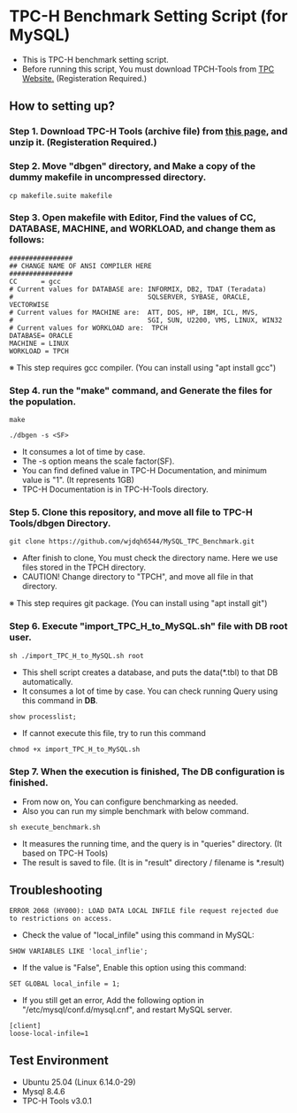 # TPC-H Benchmark Setting Script (for MySQL)

- This is TPC-H benchmark setting script.
- Before running this script, You must download TPCH-Tools from [TPC Website.](https://www.tpc.org/tpc_documents_current_versions/current_specifications5.asp) (Registeration Required.)

## How to setting up?
### Step 1. Download TPC-H Tools (archive file) from [this page](https://www.tpc.org/tpc_documents_current_versions/current_specifications5.asp), and unzip it. (Registeration Required.)

### Step 2. Move "dbgen" directory, and Make a copy of the dummy makefile in uncompressed directory.
```
cp makefile.suite makefile
```

### Step 3. Open makefile with Editor, Find the values of CC, DATABASE, MACHINE, and WORKLOAD, and change them as follows:
```
################
## CHANGE NAME OF ANSI COMPILER HERE
################
CC      = gcc
# Current values for DATABASE are: INFORMIX, DB2, TDAT (Teradata)
#                                  SQLSERVER, SYBASE, ORACLE, VECTORWISE
# Current values for MACHINE are:  ATT, DOS, HP, IBM, ICL, MVS, 
#                                  SGI, SUN, U2200, VMS, LINUX, WIN32 
# Current values for WORKLOAD are:  TPCH
DATABASE= ORACLE
MACHINE = LINUX
WORKLOAD = TPCH
```
※ This step requires gcc compiler. (You can install using "apt install gcc")

### Step 4. run the "make" command, and Generate the files for the population.
```
make
```
```
./dbgen -s <SF>
```
- It consumes a lot of time by case.
- The -s option means the scale factor(SF).
- You can find defined value in TPC-H Documentation, and minimum value is "1". (It represents 1GB)
- TPC-H Documentation is in TPC-H-Tools directory.

### Step 5. Clone this repository, and move all file to TPC-H Tools/dbgen Directory. 
```
git clone https://github.com/wjdqh6544/MySQL_TPC_Benchmark.git
```
- After finish to clone, You must check the directory name. Here we use files stored in the TPCH directory.
- CAUTION! Change directory to "TPCH", and move all file in that directory.

※ This step requires git package. (You can install using "apt install git")

### Step 6. Execute "import_TPC_H_to_MySQL.sh" file with DB root user.
```
sh ./import_TPC_H_to_MySQL.sh root
```
- This shell script creates a database, and puts the data(*.tbl) to that DB automatically.
- It consumes a lot of time by case. You can check running Query using this command in <b>DB</b>.
```
show processlist;
``` 
- If cannot execute this file, try to run this command
```
chmod +x import_TPC_H_to_MySQL.sh
```

### Step 7. When the execution is finished, The DB configuration is finished.
- From now on, You can configure benchmarking as needed.
- Also you can run my simple benchmark with below command.
```
sh execute_benchmark.sh
```
- It measures the running time, and the query is in "queries" directory. (It based on TPC-H Tools)
- The result is saved to file. (It is in "result" directory / filename is *.result)

## Troubleshooting
```
ERROR 2068 (HY000): LOAD DATA LOCAL INFILE file request rejected due to restrictions on access.
```
- Check the value of "local_infile" using this command in MySQL:
```
SHOW VARIABLES LIKE 'local_inflie';
```
- If the value is "False", Enable this option using this command:
```
SET GLOBAL local_infile = 1;
```
- If you still get an error, Add the following option in "/etc/mysql/conf.d/mysql.cnf", and restart MySQL server.
```
[client]
loose-local-infile=1
```

## Test Environment
- Ubuntu 25.04 (Linux 6.14.0-29)
- Mysql 8.4.6
- TPC-H Tools v3.0.1
